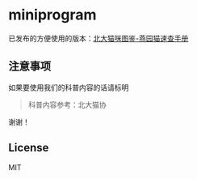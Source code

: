# miniprogram

已发布的方便使用的版本：[北大猫咪图鉴-燕园猫速查手册](https://gitee.com/circlelq/yan-yuan-mao-su-cha-shou-ce)

## 注意事项

如果要使用我们的科普内容的话请标明

> 科普内容参考：北大猫协

谢谢！

## License
MIT
